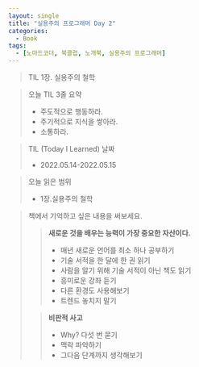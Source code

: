```yaml
---
layout: single
title: "실용주의 프로그래머 Day 2"
categories:
  - Book
tags:
  - [노마드코더, 북클럽, 노개북, 실용주의 프로그래머]
---
```


> TIL 1장. 실용주의 철학

> 오늘 TIL 3줄 요약
> - 주도적으로 행동하라.
> - 주기적으로 지식을 쌓아라.
> - 소통하라.

> TIL (Today I Learned) 날짜
> - 2022.05.14-2022.05.15

> 오늘 읽은 범위
> - 1장.실용주의 철학

> 책에서 기억하고 싶은 내용을 써보세요.
> > **새로운 것을 배우는 능력이 가장 중요한 자산이다.**
> > - 매년 새로운 언어를 최소 하나 공부하기
> > - 기술 서적을 한 달에 한 권 읽기
> > - 사람을 알기 위해 기술 서적이 아닌 책도 읽기
> > - 흥미로운 강좌 듣기
> > - 다른 환경도 사용해보기
> > - 트렌드 놓치지 말기
> 
> > **비판적 사고**
> > - Why? 다섯 번 묻기
> > - 맥락 파악하기
> > - 그다음 단계까지 생각해보기
